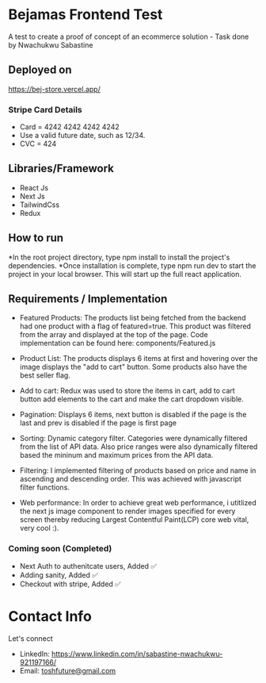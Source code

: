 # Bejamas Frontend Test

A test to create a proof of concept of an ecommerce solution - Task done by Nwachukwu Sabastine

## Deployed on 
https://bej-store.vercel.app/

### Stripe Card Details
* Card = 4242 4242 4242 4242
* Use a valid future date, such as 12/34.
* CVC = 424


## Libraries/Framework
* React Js
* Next Js
* TailwindCss
* Redux

## How to run
*In the root project directory, type npm install to install the project's dependencies.
*Once installation is complete, type npm run dev to start the project in your local browser. This will start up the full react application.


## Requirements / Implementation

* Featured Products: The products list being fetched from the backend had one product with a flag of featured=true. This product was filtered from the array and displayed at the top of the page. Code implementation can be found here: components/Featured.js

* Product List: The products displays 6 items at first and hovering over the image displays the "add to cart" button. Some products also have the best seller flag.

* Add to cart: Redux was used to store the items in cart,  add to cart button add elements to the cart and make the cart dropdown visible.

* Pagination: Displays 6 items, next button is disabled if the page is the last and prev is disabled if the page is first page

* Sorting: Dynamic category filter. Categories were dynamically filtered from the list of API data. Also price ranges were also dynamically filtered based the mininum and maximum prices from the API data.

* Filtering: I implemented filtering of products based on price and name in ascending and descending order. This was achieved with javascript filter functions.

* Web performance: In order to achieve great web performance, i utitlized the next js image component to render images specified for every screen thereby reducing Largest Contentful Paint(LCP) core web vital, very cool :).

### Coming soon (Completed)
* Next Auth to authenitcate users, Added ✅
* Adding sanity, Added ✅
* Checkout with stripe, Added ✅


# Contact Info
Let's connect 
* LinkedIn: https://www.linkedin.com/in/sabastine-nwachukwu-921197166/
* Email: toshfuture@gmail.com
